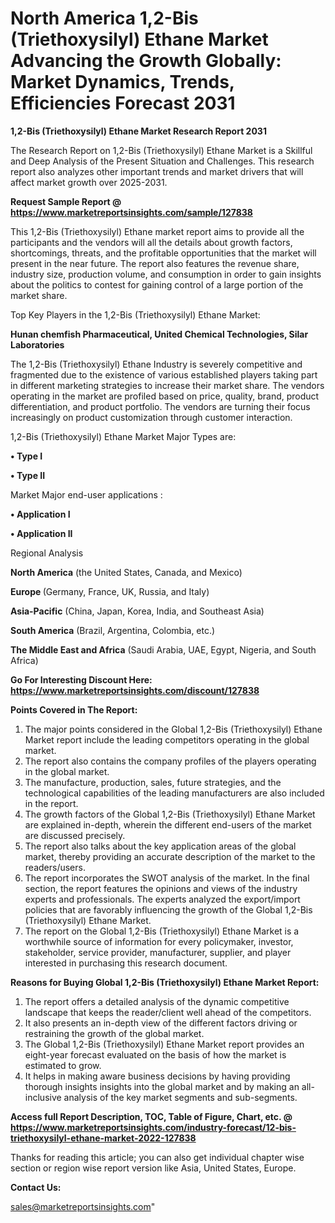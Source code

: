  # North America 1,2-Bis (Triethoxysilyl) Ethane Market Advancing the Growth Globally: Market Dynamics, Trends, Efficiencies Forecast 2031

<strong>1,2-Bis (Triethoxysilyl) Ethane Market Research Report 2031</strong>

The Research Report on 1,2-Bis (Triethoxysilyl) Ethane Market is a Skillful and Deep Analysis of the Present Situation and Challenges. This research report also analyzes other important trends and market drivers that will affect market growth over 2025-2031.

<strong>Request Sample Report @ <a href=https://www.marketreportsinsights.com/sample/127838>https://www.marketreportsinsights.com/sample/127838</a></strong>

This 1,2-Bis (Triethoxysilyl) Ethane market report aims to provide all the participants and the vendors will all the details about growth factors, shortcomings, threats, and the profitable opportunities that the market will present in the near future. The report also features the revenue share, industry size, production volume, and consumption in order to gain insights about the politics to contest for gaining control of a large portion of the market share.

Top Key Players in the 1,2-Bis (Triethoxysilyl) Ethane Market:

<strong>Hunan chemfish Pharmaceutical, United Chemical Technologies, Silar Laboratories</strong>

The 1,2-Bis (Triethoxysilyl) Ethane Industry is severely competitive and fragmented due to the existence of various established players taking part in different marketing strategies to increase their market share. The vendors operating in the market are profiled based on price, quality, brand, product differentiation, and product portfolio. The vendors are turning their focus increasingly on product customization through customer interaction.

1,2-Bis (Triethoxysilyl) Ethane Market Major Types are:

<strong>• Type I

• Type II</strong>

Market Major end-user applications :

<strong>• Application I

• Application II</strong>

Regional Analysis

</u><strong><b>North America</b></strong> (the United States, Canada, and Mexico)

<strong><b>Europe </b></strong>(Germany, France, UK, Russia, and Italy)

<strong><b>Asia-Pacific</b></strong> (China, Japan, Korea, India, and Southeast Asia)

<strong><b>South America</b></strong> (Brazil, Argentina, Colombia, etc.)

<strong><b>The Middle East and Africa</b></strong> (Saudi Arabia, UAE, Egypt, Nigeria, and South Africa)

<strong>Go For Interesting Discount Here: <a href=https://www.marketreportsinsights.com/discount/127838>https://www.marketreportsinsights.com/discount/127838</a></strong>

<strong>Points Covered in The Report:</strong>
<ol>
  <li>The major points considered in the Global 1,2-Bis (Triethoxysilyl) Ethane Market report include the leading competitors operating in the global market.</li>
  <li>The report also contains the company profiles of the players operating in the global market.</li>
  <li>The manufacture, production, sales, future strategies, and the technological capabilities of the leading manufacturers are also included in the report.</li>
  <li>The growth factors of the Global 1,2-Bis (Triethoxysilyl) Ethane Market are explained in-depth, wherein the different end-users of the market are discussed precisely.</li>
  <li>The report also talks about the key application areas of the global market, thereby providing an accurate description of the market to the readers/users.</li>
  <li>The report incorporates the SWOT analysis of the market. In the final section, the report features the opinions and views of the industry experts and professionals. The experts analyzed the export/import policies that are favorably influencing the growth of the Global 1,2-Bis (Triethoxysilyl) Ethane Market.</li>
  <li>The report on the Global 1,2-Bis (Triethoxysilyl) Ethane Market is a worthwhile source of information for every policymaker, investor, stakeholder, service provider, manufacturer, supplier, and player interested in purchasing this research document.</li>
</ol>
<strong>Reasons for Buying Global 1,2-Bis (Triethoxysilyl) Ethane Market Report:</strong>

<ol>
  <li>The report offers a detailed analysis of the dynamic competitive landscape that keeps the reader/client well ahead of the competitors.</li>
  <li>It also presents an in-depth view of the different factors driving or restraining the growth of the global market.</li>
  <li>The Global 1,2-Bis (Triethoxysilyl) Ethane Market report provides an eight-year forecast evaluated on the basis of how the market is estimated to grow.</li>
  <li>It helps in making aware business decisions by having providing thorough insights insights into the global market and by making an all-inclusive analysis of the key market segments and sub-segments.</li>
</ol>
<strong>Access full Report Description, TOC, Table of Figure, Chart, etc. @ <a href=https://www.marketreportsinsights.com/industry-forecast/12-bis-triethoxysilyl-ethane-market-2022-127838>https://www.marketreportsinsights.com/industry-forecast/12-bis-triethoxysilyl-ethane-market-2022-127838</a></strong>


Thanks for reading this article; you can also get individual chapter wise section or region wise report version like Asia, United States, Europe.

<strong>Contact Us:</strong>

sales@marketreportsinsights.com"
